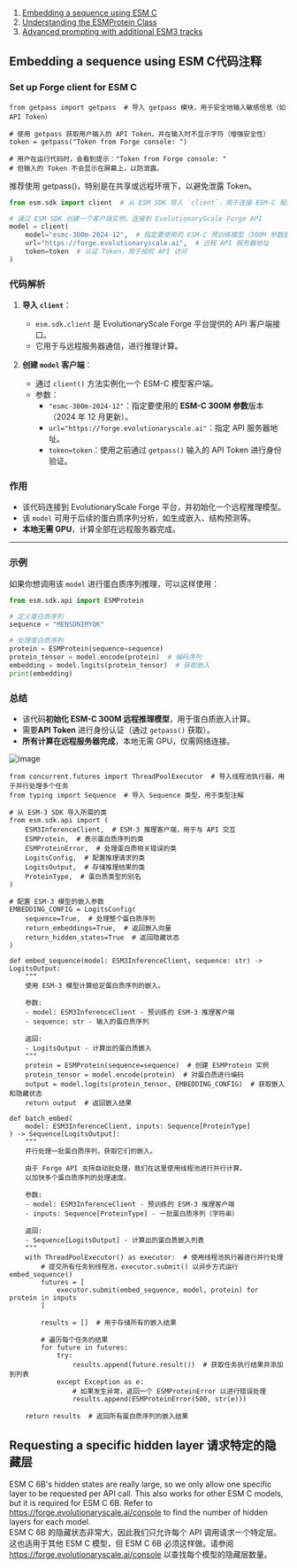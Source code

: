 1. [Embedding a sequence using ESM C](https://github.com/evolutionaryscale/esm/blob/main/cookbook/tutorials/2_embed.ipynb)  
2. [Understanding the ESMProtein Class](https://github.com/evolutionaryscale/esm/blob/main/cookbook/tutorials/1_esmprotein.ipynb)  
3. [Advanced prompting with additional ESM3 tracks](https://github.com/evolutionaryscale/esm/blob/main/cookbook/tutorials/4_forge_generate.ipynb)  
## Embedding a sequence using ESM C代码注释
### Set up Forge client for ESM C
```
from getpass import getpass  # 导入 getpass 模块，用于安全地输入敏感信息（如 API Token）

# 使用 getpass 获取用户输入的 API Token，并在输入时不显示字符（增强安全性）
token = getpass("Token from Forge console: ")

# 用户在运行代码时，会看到提示："Token from Forge console: "
# 但输入的 Token 不会显示在屏幕上，以防泄露。

```
推荐使用 getpass()，特别是在共享或远程环境下，以避免泄露 Token。    


```python
from esm.sdk import client  # 从 ESM SDK 导入 `client`，用于连接 ESM-C 服务器

# 通过 ESM SDK 创建一个客户端实例，连接到 EvolutionaryScale Forge API
model = client(
    model="esmc-300m-2024-12",  # 指定要使用的 ESM-C 预训练模型（300M 参数版本，2024 年 12 月版本）
    url="https://forge.evolutionaryscale.ai",  # 远程 API 服务器地址
    token=token  # 认证 Token，用于授权 API 访问
)
```

### **代码解析**
1. **导入 `client`**：  
   - `esm.sdk.client` 是 EvolutionaryScale Forge 平台提供的 API 客户端接口。
   - 它用于与远程服务器通信，进行推理计算。

2. **创建 `model` 客户端**：
   - 通过 `client()` 方法实例化一个 ESM-C 模型客户端。
   - 参数：
     - `"esmc-300m-2024-12"`：指定要使用的 **ESM-C 300M 参数**版本（2024 年 12 月更新）。
     - `url="https://forge.evolutionaryscale.ai"`：指定 API 服务器地址。
     - `token=token`：使用之前通过 `getpass()` 输入的 API Token 进行身份验证。

### **作用**
- 该代码连接到 EvolutionaryScale Forge 平台，并初始化一个远程推理模型。
- 该 `model` 可用于后续的蛋白质序列分析，如生成嵌入、结构预测等。
- **本地无需 GPU**，计算全部在远程服务器完成。

---

### **示例**
如果你想调用该 `model` 进行蛋白质序列推理，可以这样使用：
```python
from esm.sdk.api import ESMProtein

# 定义蛋白质序列
sequence = "MENSDNIMYQK"

# 处理蛋白质序列
protein = ESMProtein(sequence=sequence)
protein_tensor = model.encode(protein)  # 编码序列
embedding = model.logits(protein_tensor)  # 获取嵌入
print(embedding)
```

### **总结**
- 该代码**初始化 ESM-C 300M 远程推理模型**，用于蛋白质嵌入计算。
- 需要**API Token** 进行身份认证（通过 `getpass()` 获取）。
- **所有计算在远程服务器完成**，本地无需 GPU，仅需网络连接。

![image](https://github.com/user-attachments/assets/e2e53034-74cd-4fe4-8005-90248bcb9aff)  

```
from concurrent.futures import ThreadPoolExecutor  # 导入线程池执行器，用于并行处理多个任务
from typing import Sequence  # 导入 Sequence 类型，用于类型注解

# 从 ESM-3 SDK 导入所需的类
from esm.sdk.api import (
    ESM3InferenceClient,  # ESM-3 推理客户端，用于与 API 交互
    ESMProtein,  # 表示蛋白质序列的类
    ESMProteinError,  # 处理蛋白质相关错误的类
    LogitsConfig,  # 配置推理请求的类
    LogitsOutput,  # 存储推理结果的类
    ProteinType,  # 蛋白质类型的别名
)

# 配置 ESM-3 模型的嵌入参数
EMBEDDING_CONFIG = LogitsConfig(
    sequence=True,  # 处理整个蛋白质序列
    return_embeddings=True,  # 返回嵌入向量
    return_hidden_states=True  # 返回隐藏状态
)

def embed_sequence(model: ESM3InferenceClient, sequence: str) -> LogitsOutput:
    """
    使用 ESM-3 模型计算给定蛋白质序列的嵌入。
    
    参数:
    - model: ESM3InferenceClient - 预训练的 ESM-3 推理客户端
    - sequence: str - 输入的蛋白质序列
    
    返回:
    - LogitsOutput - 计算出的蛋白质嵌入
    """
    protein = ESMProtein(sequence=sequence)  # 创建 ESMProtein 实例
    protein_tensor = model.encode(protein)  # 对蛋白质进行编码
    output = model.logits(protein_tensor, EMBEDDING_CONFIG)  # 获取嵌入和隐藏状态
    return output  # 返回嵌入结果

def batch_embed(
    model: ESM3InferenceClient, inputs: Sequence[ProteinType]
) -> Sequence[LogitsOutput]:
    """
    并行处理一批蛋白质序列，获取它们的嵌入。

    由于 Forge API 支持自动批处理，我们在这里使用线程池进行并行计算，
    以加快多个蛋白质序列的处理速度。

    参数:
    - model: ESM3InferenceClient - 预训练的 ESM-3 推理客户端
    - inputs: Sequence[ProteinType] - 一批蛋白质序列（字符串）

    返回:
    - Sequence[LogitsOutput] - 计算出的蛋白质嵌入列表
    """
    with ThreadPoolExecutor() as executor:  # 使用线程池执行器进行并行处理
        # 提交所有任务到线程池，executor.submit() 以异步方式运行 embed_sequence()
        futures = [
            executor.submit(embed_sequence, model, protein) for protein in inputs
        ]
        
        results = []  # 用于存储所有的嵌入结果
        
        # 遍历每个任务的结果
        for future in futures:
            try:
                results.append(future.result())  # 获取任务执行结果并添加到列表
            except Exception as e:
                # 如果发生异常，返回一个 ESMProteinError 以进行错误处理
                results.append(ESMProteinError(500, str(e)))
    
    return results  # 返回所有蛋白质序列的嵌入结果
```
## Requesting a specific hidden layer 请求特定的隐藏层
ESM C 6B's hidden states are really large, so we only allow one specific layer to be requested per API call. This also works for other ESM C models, but it is required for ESM C 6B. Refer to https://forge.evolutionaryscale.ai/console to find the number of hidden layers for each model.  
ESM C 6B 的隐藏状态非常大，因此我们只允许每个 API 调用请求一个特定层。这也适用于其他 ESM C 模型，但 ESM C 6B 必须这样做。请参阅  
 https://forge.evolutionaryscale.ai/console 以查找每个模型的隐藏层数量。  
